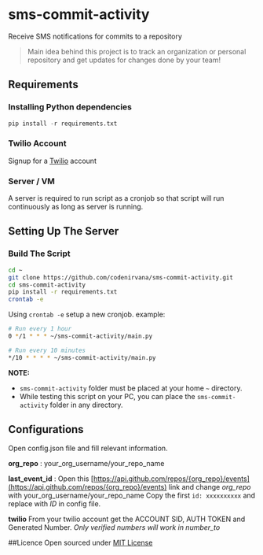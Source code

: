 # sms-commit-activity
Receive SMS notifications for commits to a repository

> Main idea behind this project is to track an organization or personal repository and get updates for changes done by your team!


## Requirements

### Installing Python dependencies
```python
pip install -r requirements.txt
```
### Twilio Account
Signup for a [Twilio](https://www.twilio.com) account

### Server / VM
A server is required to run script as a cronjob so that script will run continuously as long as server is running.


## Setting Up The Server

### Build The Script
```bash
cd ~
git clone https://github.com/codenirvana/sms-commit-activity.git
cd sms-commit-activity
pip install -r requirements.txt
crontab -e
```

Using ```crontab -e``` setup a new cronjob.
example:
```bash
# Run every 1 hour
0 */1 * * * ~/sms-commit-activity/main.py

# Run every 10 minutes
*/10 * * * * ~/sms-commit-activity/main.py
```

**NOTE:**
* ```sms-commit-activity``` folder must be placed at your home ```~``` directory.
* While testing this script on your PC, you can place the ```sms-commit-activity``` folder in any directory.


## Configurations
Open config.json file and fill relevant information.

**org_repo** : your_org_username/your_repo_name

**last_event_id** : Open this [https://api.github.com/repos/{org_repo}/events](https://api.github.com/repos/{org_repo}/events) link  and change *org_repo* with your_org_username/your_repo_name
Copy the first ```id: xxxxxxxxxx``` and replace with *ID* in config file.

**twilio**
From your twilio account get the ACCOUNT SID, AUTH TOKEN and Generated Number.
*Only verified numbers will work in number_to*


##Licence
Open sourced under [MIT License](LICENSE)
